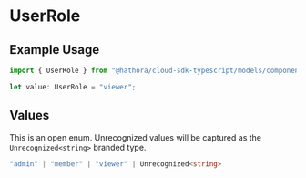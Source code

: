 # UserRole

## Example Usage

```typescript
import { UserRole } from "@hathora/cloud-sdk-typescript/models/components";

let value: UserRole = "viewer";
```

## Values

This is an open enum. Unrecognized values will be captured as the `Unrecognized<string>` branded type.

```typescript
"admin" | "member" | "viewer" | Unrecognized<string>
```